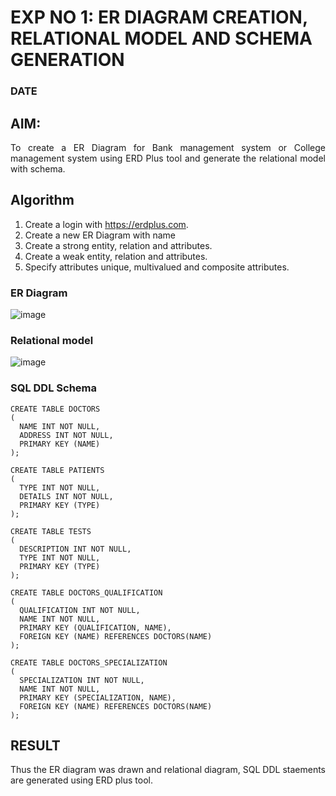# EXP NO 1: ER DIAGRAM CREATION, RELATIONAL MODEL AND SCHEMA GENERATION  
### DATE
## AIM:
<div align="justify">
   To create a ER Diagram for Bank management system or College management system using ERD Plus tool and generate the relational model with schema. 
</div>

## Algorithm
1. Create a login with https://erdplus.com.
2. Create a new ER Diagram with name
3. Create a strong entity, relation and attributes.
4. Create a weak entity, relation and attributes.
5. Specify attributes unique, multivalued and composite attributes.

### ER Diagram 
![image](https://github.com/DrUmaRaniV/DBMS/assets/93427248/07754171-7b9b-46f0-98fc-10fa7d999919)


### Relational model

![image](https://github.com/DrUmaRaniV/DBMS/assets/93427248/4e1895f3-897c-48b4-97f6-22d4b9be6ad6)

### SQL DDL Schema 
```
CREATE TABLE DOCTORS
(
  NAME INT NOT NULL,
  ADDRESS INT NOT NULL,
  PRIMARY KEY (NAME)
);

CREATE TABLE PATIENTS
(
  TYPE INT NOT NULL,
  DETAILS INT NOT NULL,
  PRIMARY KEY (TYPE)
);

CREATE TABLE TESTS
(
  DESCRIPTION INT NOT NULL,
  TYPE INT NOT NULL,
  PRIMARY KEY (TYPE)
);

CREATE TABLE DOCTORS_QUALIFICATION
(
  QUALIFICATION INT NOT NULL,
  NAME INT NOT NULL,
  PRIMARY KEY (QUALIFICATION, NAME),
  FOREIGN KEY (NAME) REFERENCES DOCTORS(NAME)
);

CREATE TABLE DOCTORS_SPECIALIZATION
(
  SPECIALIZATION INT NOT NULL,
  NAME INT NOT NULL,
  PRIMARY KEY (SPECIALIZATION, NAME),
  FOREIGN KEY (NAME) REFERENCES DOCTORS(NAME)
);
```

## RESULT 
<div align="justify">
Thus the ER diagram was drawn and relational diagram, SQL DDL staements are generated using ERD plus tool.
</div>
